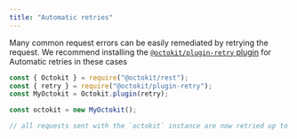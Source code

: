 ```yaml
---
title: "Automatic retries"
---
```


Many common request errors can be easily remediated by retrying the request. We recommend installing the [`@octokit/plugin-retry` plugin](https://github.com/octokit/plugin-retry.js) for Automatic retries in these cases

```js
const { Octokit } = require("@octokit/rest");
const { retry } = require("@octokit/plugin-retry");
const MyOctokit = Octokit.plugin(retry);

const octokit = new MyOctokit();

// all requests sent with the `octokit` instance are now retried up to 3 times for recoverable errors.
```
